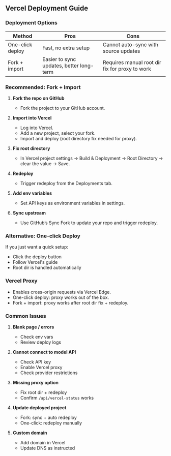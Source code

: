 ## Vercel Deployment Guide

### Deployment Options

| Method | Pros | Cons |
|--------|------|------|
| One-click deploy | Fast, no extra setup | Cannot auto-sync with source updates |
| Fork + import | Easier to sync updates, better long-term | Requires manual root dir fix for proxy to work |

### Recommended: Fork + Import

1. **Fork the repo on GitHub**
   - Fork the project to your GitHub account.

2. **Import into Vercel**
   - Log into Vercel.
   - Add a new project, select your fork.
   - Import and deploy (root directory fix needed for proxy).

3. **Fix root directory**
   - In Vercel project settings → Build & Deployment → Root Directory → clear the value → Save.

4. **Redeploy**
   - Trigger redeploy from the Deployments tab.

5. **Add env variables**
   - Set API keys as environment variables in settings.

6. **Sync upstream**
   - Use GitHub’s Sync Fork to update your repo and trigger redeploy.

### Alternative: One-click Deploy

If you just want a quick setup:
- Click the deploy button
- Follow Vercel's guide
- Root dir is handled automatically

### Vercel Proxy

- Enables cross-origin requests via Vercel Edge.
- One-click deploy: proxy works out of the box.
- Fork + import: proxy works after root dir fix + redeploy.

### Common Issues

1. **Blank page / errors**
   - Check env vars
   - Review deploy logs

2. **Cannot connect to model API**
   - Check API key
   - Enable Vercel proxy
   - Check provider restrictions

3. **Missing proxy option**
   - Fix root dir + redeploy
   - Confirm `/api/vercel-status` works

4. **Update deployed project**
   - Fork: sync + auto redeploy
   - One-click: redeploy manually

5. **Custom domain**
   - Add domain in Vercel
   - Update DNS as instructed
